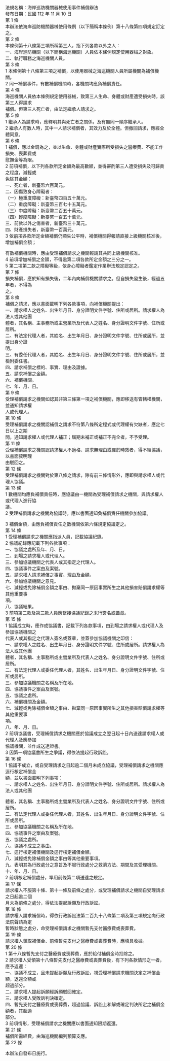法規名稱：海岸巡防機關器械使用事件補償辦法  
發布日期：民國 112 年 11 月 10 日  
第 1 條  
本辦法依海岸巡防機關器械使用條例（以下簡稱本條例）第十八條第四項規定訂定之。  
第 2 條  
本條例第十八條第三項所稱第三人，指下列各款以外之人：  
一、海岸巡防機關（以下簡稱海巡機關）人員依本條例規定使用器械之對象。  
二、執行職務之海巡機關人員。  
第 3 條  
1 本條例第十八條第三項之補償，以使用器械之海巡機關人員所屬機關為補償機關。  
2 同一補償事件，有數補償機關時，各機關均應負補償責任。  
第 4 條  
海巡機關人員依本條例規定使用器械，致第三人生命、身體或財產遭受損失時，該第三人得請求  
補償。但第三人死亡者，由法定繼承人請求之。  
第 5 條  
1 繼承人為請求時，應釋明其與死亡者之關係，及有無同一順序繼承人。  
2 繼承人有數人時，其中一人請求補償者，其效力及於全體。但撤回請求，應經全體同意。  
第 6 條  
1 補償，應以金錢為之，並以生命、身體或財產實際所受損失之醫療費、不能工作損失、喪葬費或  
慰撫金等為限。  
2 前項補償，以下列各款所定金額為最高數額，並得審酌第三人遭受損失及可歸責之程度，減輕或  
免除其金額：  
一、死亡者，新臺幣六百萬元。  
二、因傷致身心障礙者：  
（一）極重度障礙：新臺幣四百五十萬元。  
（二）重度障礙：新臺幣三百七十五萬元。  
（三）中度障礙：新臺幣二百五十萬元。  
（四）輕度障礙：新臺幣一百五十萬元。  
三、前款以外之傷害者，新臺幣三十萬元。  
四、財產損失者，新臺幣一百萬元。  
3 依前項各款所定金額補償仍顯失公平時，補償機關得報請直接上級機關核准後，增加補償金額；  


有數補償機關時，應由受理補償請求之機關報請其共同上級機關核准。  
4 前項增加補償之金額，不得逾第二項各款所定金額之三分之一。  
5 第二項第二款之障礙等級，依身心障礙者鑑定作業辦法規定認定之。  
第 7 條  
損失補償，應於知有損失後，二年內向補償機關請求之。但自損失發生後，經過五年者，不得為  
之。  
第 8 條  
補償之請求，應以書面載明下列各款事項，向補償機關提出：  
一、請求權人之姓名、出生年月日、身分證明文件字號、住所或居所。請求權人為法人或其他團  
體者，其名稱、主事務所或主營業所及代表人之姓名、身分證明文件字號、住所或居所。  
二、有法定代理人者，其姓名、出生年月日、身分證明文件字號、住所或居所，並提出身分證  
明。  
三、有委任代理人者，其姓名、出生年月日、身分證明文件字號、住所或居所，並檢附委任書。  
四、請求補償之標的、事實、理由及證據。  
五、請求補償之金額。  
六、補償機關。  
七、年、月、日。  
第 9 條  
受理補償請求之機關如認其非第三條第一項之補償機關，應即移送有管轄權機關，並通知請求權  
人或代理人。  
第 10 條  
受理補償請求之機關認補償之請求不符第八條所定程式或代理權有欠缺者，應定七日以上之期  
間，通知請求權人或代理人補正；屆期未補正或補正不完全者，不予受理。  
第 11 條  
受理補償請求之機關認請求權人不適格、請求無理由或罹於時效者，得不經協議，以書面敘明理  
由駁回之。  
第 12 條  
受理補償請求之機關對於第八條之請求，除有前三條情形外，應即與請求權人或代理人協議。  
第 13 條  
1 數機關均應負補償責任時，應協議由一機關為受理補償請求之機關，與請求權人或代理人進行協  
議。  
2 受理補償請求之機關為協議時，應以書面通知負補償責任機關參加協議。  


3 補償金額，由應負補償責任之數機關依第六條規定協議定之。  
第 14 條  
1 受理補償請求之機關應指派人員，記載協議紀錄。  
2 協議紀錄應記載下列各款事項：  
一、協議之處所及年、月、日。  
二、到場之請求權人或代理人。  
三、參加協議機關之代表人或其指定之代理人。  
四、協議事件之案由及案號。  
五、請求權人請求補償之事實、理由及金額。  
六、參加協議機關之意見。  
七、減輕或免除補償金額之事由、拋棄同一原因事實所生之其他損害賠償請求權等其他重要事  
項。  
八、協議結果。  
3 前項第二款及第三款人員應緊接協議紀錄之末行簽名或蓋章。  
第 15 條  
1 協議成立時，應作成協議書，記載下列各款事項，由到場之請求權人或代理人及參加協議機關之  
代表人或其指定之代理人簽名或蓋章，並蓋參加協議機關之印信：  
一、請求權人之姓名、出生年月日、身分證明文件字號、住所或居所。請求權人為法人或其他團  
體者，其名稱、主事務所或主營業所及代表人之姓名、身分證明文件字號、住所或居所。  
二、有法定代理人或委任代理人者，其姓名、出生年月日、身分證明文件字號、住所或居所。  
三、參加協議機關之名稱及所在地。  
四、協議事件之案由及案號。  
五、協議之處所。  
六、補償機關及金額。  
七、減輕或免除補償金額之事由、拋棄同一原因事實所生之其他損害賠償請求權等其他重要事  
項。  
八、年、月、日。  
2 前項協議書，受理補償請求之機關應於協議成立之翌日起十日內送達請求權人或代理人及應參加  
協議機關，並作成送達證書。  
3 因第一項協議書所生之爭議，得依法提起行政訴訟。  
第 16 條  
1 協議不成立，或自受理請求之日起逾二個月未成立協議，受理補償請求之機關應逕行核定補償金  
額，並以書面載明下列事項：  
一、請求權人之姓名、出生年月日、身分證明文件字號、住所或居所。請求權人為法人或其他團  


體者，其名稱、主事務所或主營業所及代表人之姓名、身分證明文件字號、住所或居所。  
二、有法定代理人或委任代理人者，其姓名、出生年月日、身分證明文件字號、住所或居所。  
三、參加協議機關之名稱及所在地。  
四、協議事件之案由及案號。  
五、協議之處所。  
六、協議不成立之事由。  
七、逕行核定補償機關及逕行核定補償金額。  
八、減輕或免除補償金額之事由等其他重要事項。  
九、表明其為行政處分之意旨及不服行政處分之救濟方法、期間及其受理機關。  
十、年、月、日。  
2 前項核定補償處分，準用前條第二項送達之規定。  
第 17 條  
請求權人不服第十條、第十一條及前條之處分，或受理補償請求之機關自受理請求之日起逾二個  
月未為前條之處分，得依法提起訴願及行政訴訟。  
第 18 條  
請求權人請求補償時，得依行政訴訟法第二百九十八條第二項及第三項規定向行政法院聲請為定  
暫時狀態之處分，命受理補償請求之機關暫先支付醫療費或喪葬費。  
第 19 條  
請求權人領取補償金、前條暫先支付之醫療費或喪葬費時，應填具收據。  
第 20 條  
1 第十八條暫先支付之醫療費或喪葬費，應於給付補償金時扣除之。  
2 請求權人受領第十八條暫先支付之醫療費或喪葬費後，有下列各款情形之一者，應予返還：  
一、協議不成立，且未提起訴願及行政訴訟，視受理補償請求機關決定之補償金額，返還全額或  
超過部分。  
二、請求權人提起訴願經訴願駁回確定。  
三、請求權人受敗訴判決確定。  
四、暫先支付之醫療費或喪葬費，超過協議、訴訟上和解或確定判決所定之補償金額者，其超過  
部分。  
3 前項情形，受理補償請求之機關應以書面通知限期返還。  
第 21 條  
補償所需經費，由海巡機關編列預算支應。  
第 22 條  


本辦法自發布日施行。  


